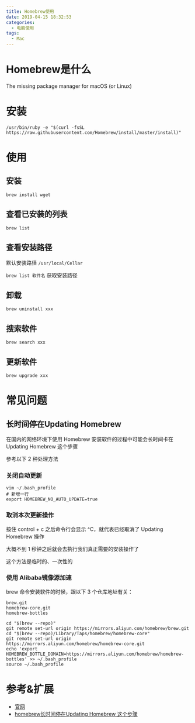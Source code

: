 ```yaml
---
title: Homebrew使用
date: 2019-04-15 18:32:53
categories:
  - 电脑使用
tags:
  - Mac
---
```


# Homebrew是什么

The missing package manager for macOS (or Linux)

# 安装 

	/usr/bin/ruby -e "$(curl -fsSL https://raw.githubusercontent.com/Homebrew/install/master/install)"
	
# 使用
	
## 安装

	brew install wget

## 查看已安装的列表

`brew list`
	
## 查看安装路径

 默认安装路径 `/usr/local/Cellar`
 
 `brew list 软件名` 获取安装路径
 
## 卸载

`brew uninstall xxx` 

## 搜索软件

`brew search xxx`

## 更新软件

`brew upgrade xxx`

# 常见问题

## 长时间停在Updating Homebrew

在国内的网络环境下使用 Homebrew 安装软件的过程中可能会长时间卡在 Updating Homebrew 这个步骤

参考以下 2 种处理方法

### 关闭自动更新

```
vim ~/.bash_profile
# 新增一行
export HOMEBREW_NO_AUTO_UPDATE=true
```

### 取消本次更新操作

按住 control + c 之后命令行会显示 ^C，就代表已经取消了 Updating Homebrew 操作

大概不到 1 秒钟之后就会去执行我们真正需要的安装操作了

这个方法是临时的、一次性的

### 使用 Alibaba镜像源加速

brew 命令安装软件的时候，跟以下 3 个仓库地址有关：

```
brew.git
homebrew-core.git
homebrew-bottles
```

```
cd "$(brew --repo)"
git remote set-url origin https://mirrors.aliyun.com/homebrew/brew.git
cd "$(brew --repo)/Library/Taps/homebrew/homebrew-core"
git remote set-url origin https://mirrors.aliyun.com/homebrew/homebrew-core.git
echo 'export HOMEBREW_BOTTLE_DOMAIN=https://mirrors.aliyun.com/homebrew/homebrew-bottles' >> ~/.bash_profile
source ~/.bash_profile
```
 
# 参考&扩展

- [官网](https://brew.sh/)
- [homebrew长时间停在Updating Homebrew 这个步骤](https://www.cnblogs.com/tulintao/p/11134877.html)